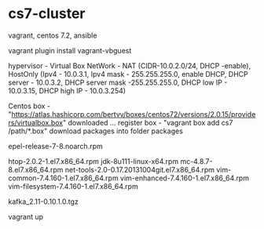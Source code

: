 # cs7-cluster
vagrant, centos 7.2, ansible

vagrant plugin install vagrant-vbguest

hypervisor - Virtual Box
NetWork - NAT (CIDR-10.0.2.0/24, DHCP -enable), HostOnly (Ipv4 - 10.0.3.1, Ipv4 mask - 255.255.255.0, enable DHCP, DHCP server - 10.0.3.2, DHCP server mask -255.255.255.0, DHCP low IP - 10.0.3.15, DHCP high IP - 10.0.3.254)

Centos box - "https://atlas.hashicorp.com/bertvv/boxes/centos72/versions/2.0.15/providers/virtualbox.box"
downloaded ...
register box - "vagrant box add cs7 /path/*.box"
download packages into folder packages

epel-release-7-8.noarch.rpm

htop-2.0.2-1.el7.x86_64.rpm
jdk-8u111-linux-x64.rpm
mc-4.8.7-8.el7.x86_64.rpm
net-tools-2.0-0.17.20131004git.el7.x86_64.rpm
vim-common-7.4.160-1.el7.x86_64.rpm
vim-enhanced-7.4.160-1.el7.x86_64.rpm
vim-filesystem-7.4.160-1.el7.x86_64.rpm

kafka_2.11-0.10.1.0.tgz

vagrant up
